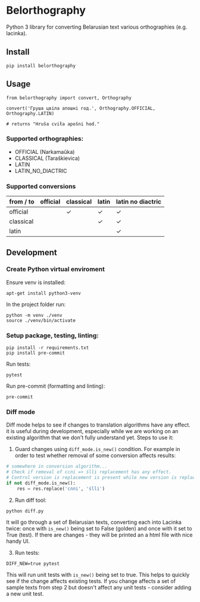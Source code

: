 # Belorthography

Python 3 library for converting Belarusian text various orthographies (e.g. lacinka).

## Install

```
pip install belorthography
```

## Usage

```
from belorthography import convert, Orthography

convert('Груша цвiла апошнi год.', Orthography.OFFICIAL, Orthography.LATIN)

# returns "Hruša cviła apošni hod."
```

### Supported orthographies:

* OFFICIAL (Narkamaŭka)
* CLASSICAL (Taraškievica)
* LATIN
* LATIN_NO_DIACTRIC

### Supported conversions

| from / to | official | classical | latin | latin no diactric |
|-----------|----------|-----------|-------|-------------------|
| official  |          | ✓         | ✓     | ✓                 |
| classical |          |           | ✓     | ✓                 |
| latin     |          |           |       | ✓                 |

## Development

### Create Python virtual enviroment

Ensure venv is installed:
```
apt-get install python3-venv
```

In the project folder run:
```
python -m venv ./venv
source ./venv/bin/activate
```

### Setup package, testing, linting:
```
pip install -r requirements.txt
pip install pre-commit
```

Run tests:

```
pytest
```

Run pre-commit (formatting and linting):
```
pre-commit
```

### Diff mode

Diff mode helps to see if changes to translation algorithms have any effect. it is useful during development, especially while we are working on an existing algorithm that we don't fully understand yet. Steps to use it:

1. Guard changes using `diff_mode.is_new()` condition. For example in order to test whether removal of some conversion affects results:

```python
# somewhere in conversion algorithm...
# Check if removal of сслі => ślli replacement has any effect.
# Control version is replacement is present while new version is replacement removed.
if not diff_mode.is_new():
    res = res.replace('сллі', 'ślli')
```

2. Run diff tool:

```
python diff.py
```

It will go through a set of Belarusian texts, converting each into Lacinka twice: once with `is_new()` being set to False (golden) and once with it set to True (test). If there are changes - they will be printed an a html file with nice handy UI.

3. Run tests:

```
DIFF_NEW=true pytest
```

This will run unit tests with `is_new()` being set to true. This helps to quickly see if the change affects existing tests. If you change affects a set of sample texts from step 2 but doesn't affect any unit tests - consider adding a new unit test.
